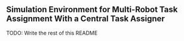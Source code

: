 ## Simulation Environment for Multi-Robot Task Assignment With a Central Task Assigner

TODO: Write the rest of this README
